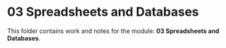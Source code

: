 # 03 Spreadsheets and Databases

This folder contains work and notes for the module: **03 Spreadsheets and Databases**.